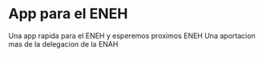 # App para el ENEH

Una app rapida para el ENEH y esperemos proximos ENEH
Una aportacion mas de la delegacion de la ENAH
